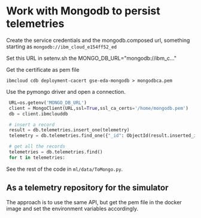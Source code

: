 # Work with Mongodb to persist telemetries

Create the service credentials and the mongodb.composed url, something starting as `mongodb://ibm_cloud_e154ff52_ed` 

Set this URL in setenv.sh the MONGO_DB_URL="mongodb://ibm_c..."

Get the certificate as pem file

```
ibmcloud cdb deployment-cacert gse-eda-mongodb > mongodbca.pem
```

Use the pymongo driver and open a connection.

```python
 URL=os.getenv('MONGO_DB_URL')
 client = MongoClient(URL,ssl=True,ssl_ca_certs='/home/mongodb.pem')
 db = client.ibmclouddb

 # insert a record
 result = db.telemetries.insert_one(telemetry)
 telemetry = db.telemetries.find_one({"_id": ObjectId(result.inserted_id)})

 # get all the records
 telemetries = db.telemetries.find()
 for t in telemetries:
```

See the rest of the code in `ml/data/ToMongo.py`.

## As a telemetry repository for the simulator

The approach is to use the same API, but get the pem file in the docker image and set the environment variables accordingly.

